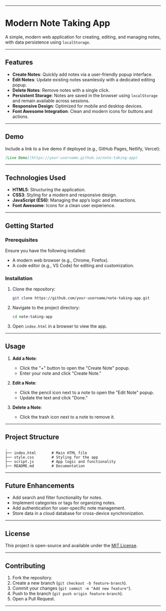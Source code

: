 

---

# Modern Note Taking App

A simple, modern web application for creating, editing, and managing notes, with data persistence using `localStorage`.

---

## **Features**

- **Create Notes**: Quickly add notes via a user-friendly popup interface.
- **Edit Notes**: Update existing notes seamlessly with a dedicated editing popup.
- **Delete Notes**: Remove notes with a single click.
- **Persistent Storage**: Notes are saved in the browser using `localStorage` and remain available across sessions.
- **Responsive Design**: Optimized for mobile and desktop devices.
- **Font Awesome Integration**: Clean and modern icons for buttons and actions.

---

## **Demo**

Include a link to a live demo if deployed (e.g., GitHub Pages, Netlify, Vercel):
```markdown
[Live Demo](https://your-username.github.io/note-taking-app)
```

---

## **Technologies Used**

- **HTML5**: Structuring the application.
- **CSS3**: Styling for a modern and responsive design.
- **JavaScript (ES6)**: Managing the app’s logic and interactions.
- **Font Awesome**: Icons for a clean user experience.

---

## **Getting Started**

### **Prerequisites**

Ensure you have the following installed:
- A modern web browser (e.g., Chrome, Firefox).
- A code editor (e.g., VS Code) for editing and customization.

### **Installation**

1. Clone the repository:
   ```bash
   git clone https://github.com/your-username/note-taking-app.git
   ```
2. Navigate to the project directory:
   ```bash
   cd note-taking-app
   ```
3. Open `index.html` in a browser to view the app.

---

## **Usage**

1. **Add a Note**:
   - Click the "+" button to open the "Create Note" popup.
   - Enter your note and click "Create Note."

2. **Edit a Note**:
   - Click the pencil icon next to a note to open the "Edit Note" popup.
   - Update the text and click "Done."

3. **Delete a Note**:
   - Click the trash icon next to a note to remove it.

---

## **Project Structure**

```plaintext
.
├── index.html       # Main HTML file
├── style.css        # Styling for the app
├── script.js        # App logic and functionality
├── README.md        # Documentation
```

---

## **Future Enhancements**

- Add search and filter functionality for notes.
- Implement categories or tags for organizing notes.
- Add authentication for user-specific note management.
- Store data in a cloud database for cross-device synchronization.

---

## **License**

This project is open-source and available under the [MIT License](LICENSE).

---

## **Contributing**

1. Fork the repository.
2. Create a new branch (`git checkout -b feature-branch`).
3. Commit your changes (`git commit -m "Add new feature"`).
4. Push to the branch (`git push origin feature-branch`).
5. Open a Pull Request.

---
